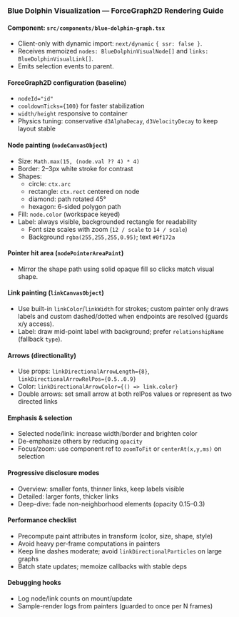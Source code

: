 ### Blue Dolphin Visualization — ForceGraph2D Rendering Guide

#### Component: `src/components/blue-dolphin-graph.tsx`

- Client-only with dynamic import: `next/dynamic` `{ ssr: false }`.
- Receives memoized `nodes: BlueDolphinVisualNode[]` and `links: BlueDolphinVisualLink[]`.
- Emits selection events to parent.

#### ForceGraph2D configuration (baseline)

- `nodeId="id"`
- `cooldownTicks={100}` for faster stabilization
- `width/height` responsive to container
- Physics tuning: conservative `d3AlphaDecay`, `d3VelocityDecay` to keep layout stable

#### Node painting (`nodeCanvasObject`)

- Size: `Math.max(15, (node.val ?? 4) * 4)`
- Border: 2–3px white stroke for contrast
- Shapes:
  - circle: `ctx.arc`
  - rectangle: `ctx.rect` centered on node
  - diamond: path rotated 45°
  - hexagon: 6-sided polygon path
- Fill: `node.color` (workspace keyed)
- Label: always visible, backgrounded rectangle for readability
  - Font size scales with zoom (`12 / scale` to `14 / scale`)
  - Background `rgba(255,255,255,0.95)`; text `#0f172a`

#### Pointer hit area (`nodePointerAreaPaint`)

- Mirror the shape path using solid opaque fill so clicks match visual shape.

#### Link painting (`linkCanvasObject`)

- Use built-in `linkColor`/`linkWidth` for strokes; custom painter only draws labels and custom dashed/dotted when endpoints are resolved (guards x/y access).
- Label: draw mid-point label with background; prefer `relationshipName` (fallback `type`).

#### Arrows (directionality)

- Use props: `linkDirectionalArrowLength={8}`, `linkDirectionalArrowRelPos={0.5..0.9}`
- Color: `linkDirectionalArrowColor={() => link.color}`
- Double arrows: set small arrow at both relPos values or represent as two directed links

#### Emphasis & selection

- Selected node/link: increase width/border and brighten color
- De-emphasize others by reducing `opacity`
- Focus/zoom: use component ref to `zoomToFit` or `centerAt(x,y,ms)` on selection

#### Progressive disclosure modes

- Overview: smaller fonts, thinner links, keep labels visible
- Detailed: larger fonts, thicker links
- Deep-dive: fade non-neighborhood elements (opacity 0.15–0.3)

#### Performance checklist

- Precompute paint attributes in transform (color, size, shape, style)
- Avoid heavy per-frame computations in painters
- Keep line dashes moderate; avoid `linkDirectionalParticles` on large graphs
- Batch state updates; memoize callbacks with stable deps

#### Debugging hooks

- Log node/link counts on mount/update
- Sample-render logs from painters (guarded to once per N frames)

